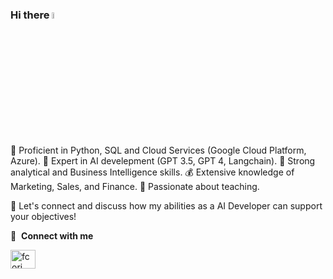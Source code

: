 ### Hi there <a href="https://www.gautamkrishnar.com/"><img src="https://media.giphy.com/media/hvRJCLFzcasrR4ia7z/giphy.gif" width="5%"></a> 
🐍 Proficient in Python, SQL and Cloud Services (Google Cloud Platform, Azure).
🧠 Expert in AI develepment (GPT 3.5, GPT 4, Langchain).
🎢 Strong analytical and Business Intelligence skills.
💰 Extensive knowledge of Marketing, Sales, and Finance.
📙 Passionate about teaching.

🤝 Let's connect and discuss how my abilities as a AI Developer can support your objectives!

   🔗 &nbsp;**Connect with me** <p align="left"> <a href="https://www.linkedin.com/in/facundo-mart%C3%ADn-corengia-5263b7242/" target="blank"><img align="center" src="https://raw.githubusercontent.com/rahuldkjain/github-profile-readme-generator/master/src/images/icons/Social/linked-in-alt.svg" alt="fcori" height="30" width="40" /></a> <img>
